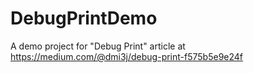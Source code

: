 # DebugPrintDemo

A demo project for "Debug Print" article at https://medium.com/@dmi3j/debug-print-f575b5e9e24f